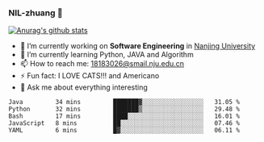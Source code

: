 ### NIL-zhuang 👋

<!--
**NIL-zhuang/NIL-zhuang** is a ✨ _special_ ✨ repository because its `README.md` (this file) appears on your GitHub profile.

Here are some ideas to get you started:

- 🔭 I’m currently working on ...
- 🌱 I’m currently learning ...
- 👯 I’m looking to collaborate on ...
- 🤔 I’m looking for help with ...
- 💬 Ask me about ...
- 📫 How to reach me: ...
- 😄 Pronouns: ...
- ⚡ Fun fact: ...
-->

[![Anurag's github stats](https://github-readme-stats.vercel.app/api?username=NIL-zhuang)](https://github.com/anuraghazra/github-readme-stats)

- 🔭 I’m currently working on **Software Engineering** in [Nanjing University](https://www.nju.edu.cn/)
- 🌱 I’m currently learning Python, JAVA and Algorithm
- 📫 How to reach me: 18183026@smail.nju.edu.cn
- ⚡ Fun fact: I LOVE CATS!!! and Americano
- 💬 Ask me about everything interesting

<!--START_SECTION:waka-->
```text
Java         34 mins         ███████▓░░░░░░░░░░░░░░░░░   31.05 % 
Python       32 mins         ███████▒░░░░░░░░░░░░░░░░░   29.48 % 
Bash         17 mins         ████░░░░░░░░░░░░░░░░░░░░░   16.01 % 
JavaScript   8 mins          ██░░░░░░░░░░░░░░░░░░░░░░░   07.46 % 
YAML         6 mins          █▓░░░░░░░░░░░░░░░░░░░░░░░   06.11 % 
```
<!--END_SECTION:waka-->